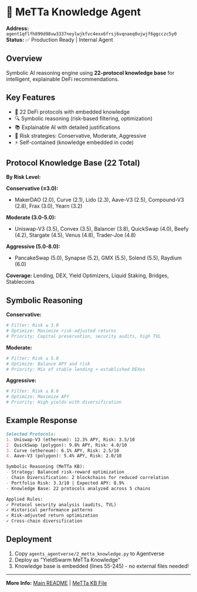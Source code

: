 # 🧠 MeTTa Knowledge Agent

**Address:** `agent1qflfh899d98vw3337neylwjkfvc4exx6frsj6vqnaeq0ujwjf6ggcczc5y0`
**Status:** ✅ Production Ready | Internal Agent

## Overview

Symbolic AI reasoning engine using **22-protocol knowledge base** for intelligent, explainable DeFi recommendations.

## Key Features

- 🧠 22 DeFi protocols with embedded knowledge
- 🔍 Symbolic reasoning (risk-based filtering, optimization)
- 📚 Explainable AI with detailed justifications
- 🎯 Risk strategies: Conservative, Moderate, Aggressive
- ⚡ Self-contained (knowledge embedded in code)

## Protocol Knowledge Base (22 Total)

**By Risk Level:**

**Conservative (≤3.0):**
- MakerDAO (2.0), Curve (2.1), Lido (2.3), Aave-V3 (2.5), Compound-V3 (2.8), Frax (3.0), Yearn (3.2)

**Moderate (3.0-5.0):**
- Uniswap-V3 (3.5), Convex (3.5), Balancer (3.8), QuickSwap (4.0), Beefy (4.2), Stargate (4.5), Venus (4.8), Trader-Joe (4.8)

**Aggressive (5.0-8.0):**
- PancakeSwap (5.0), Synapse (5.2), GMX (5.5), Solend (5.5), Raydium (6.0)

**Coverage:** Lending, DEX, Yield Optimizers, Liquid Staking, Bridges, Stablecoins

## Symbolic Reasoning

**Conservative:**
```python
# Filter: Risk ≤ 3.0
# Optimize: Maximize risk-adjusted returns
# Priority: Capital preservation, security audits, high TVL
```

**Moderate:**
```python
# Filter: Risk ≤ 5.0
# Optimize: Balance APY and risk
# Priority: Mix of stable lending + established DEXes
```

**Aggressive:**
```python
# Filter: Risk ≤ 8.0
# Optimize: Maximize APY
# Priority: High yields with diversification
```

## Example Response

```markdown
Selected Protocols:
1. Uniswap-V3 (ethereum): 12.3% APY, Risk: 3.5/10
2. QuickSwap (polygon): 9.8% APY, Risk: 4.0/10
3. Curve (ethereum): 6.1% APY, Risk: 2.5/10
4. Aave-V3 (polygon): 5.4% APY, Risk: 2.0/10

Symbolic Reasoning (MeTTa KB):
- Strategy: Balanced risk-reward optimization
- Chain Diversification: 2 blockchains for reduced correlation
- Portfolio Risk: 3.3/10 | Expected APY: 8.9%
- Knowledge Base: 22 protocols analyzed across 5 chains

Applied Rules:
✓ Protocol security analysis (audits, TVL)
✓ Historical performance patterns
✓ Risk-adjusted return optimization
✓ Cross-chain diversification
```

## Deployment

1. Copy `agents_agentverse/2_metta_knowledge.py` to Agentverse
2. Deploy as "YieldSwarm MeTTa Knowledge"
3. Knowledge base is embedded (lines 55-245) - no external files needed!

---

**More Info:** [Main README](../README.md) | [MeTTa KB File](../metta_kb/defi_protocols.metta)
